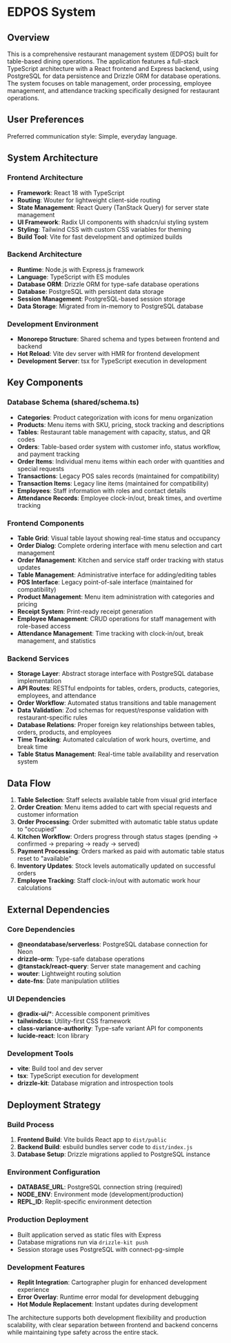 # EDPOS System

## Overview

This is a comprehensive restaurant management system (EDPOS) built for table-based dining operations. The application features a full-stack TypeScript architecture with a React frontend and Express backend, using PostgreSQL for data persistence and Drizzle ORM for database operations. The system focuses on table management, order processing, employee management, and attendance tracking specifically designed for restaurant operations.

## User Preferences

Preferred communication style: Simple, everyday language.

## System Architecture

### Frontend Architecture
- **Framework**: React 18 with TypeScript
- **Routing**: Wouter for lightweight client-side routing
- **State Management**: React Query (TanStack Query) for server state management
- **UI Framework**: Radix UI components with shadcn/ui styling system
- **Styling**: Tailwind CSS with custom CSS variables for theming
- **Build Tool**: Vite for fast development and optimized builds

### Backend Architecture
- **Runtime**: Node.js with Express.js framework
- **Language**: TypeScript with ES modules
- **Database ORM**: Drizzle ORM for type-safe database operations
- **Database**: PostgreSQL with persistent data storage
- **Session Management**: PostgreSQL-based session storage
- **Data Storage**: Migrated from in-memory to PostgreSQL database

### Development Environment
- **Monorepo Structure**: Shared schema and types between frontend and backend
- **Hot Reload**: Vite dev server with HMR for frontend development
- **Development Server**: tsx for TypeScript execution in development

## Key Components

### Database Schema (shared/schema.ts)
- **Categories**: Product categorization with icons for menu organization
- **Products**: Menu items with SKU, pricing, stock tracking and descriptions
- **Tables**: Restaurant table management with capacity, status, and QR codes
- **Orders**: Table-based order system with customer info, status workflow, and payment tracking
- **Order Items**: Individual menu items within each order with quantities and special requests
- **Transactions**: Legacy POS sales records (maintained for compatibility)
- **Transaction Items**: Legacy line items (maintained for compatibility)
- **Employees**: Staff information with roles and contact details
- **Attendance Records**: Employee clock-in/out, break times, and overtime tracking

### Frontend Components
- **Table Grid**: Visual table layout showing real-time status and occupancy
- **Order Dialog**: Complete ordering interface with menu selection and cart management
- **Order Management**: Kitchen and service staff order tracking with status updates
- **Table Management**: Administrative interface for adding/editing tables
- **POS Interface**: Legacy point-of-sale interface (maintained for compatibility)
- **Product Management**: Menu item administration with categories and pricing
- **Receipt System**: Print-ready receipt generation
- **Employee Management**: CRUD operations for staff management with role-based access
- **Attendance Management**: Time tracking with clock-in/out, break management, and statistics

### Backend Services
- **Storage Layer**: Abstract storage interface with PostgreSQL database implementation
- **API Routes**: RESTful endpoints for tables, orders, products, categories, employees, and attendance
- **Order Workflow**: Automated status transitions and table management
- **Data Validation**: Zod schemas for request/response validation with restaurant-specific rules
- **Database Relations**: Proper foreign key relationships between tables, orders, products, and employees
- **Time Tracking**: Automated calculation of work hours, overtime, and break time
- **Table Status Management**: Real-time table availability and reservation system

## Data Flow

1. **Table Selection**: Staff selects available table from visual grid interface
2. **Order Creation**: Menu items added to cart with special requests and customer information
3. **Order Processing**: Order submitted with automatic table status update to "occupied"
4. **Kitchen Workflow**: Orders progress through status stages (pending → confirmed → preparing → ready → served)
5. **Payment Processing**: Orders marked as paid with automatic table status reset to "available"
6. **Inventory Updates**: Stock levels automatically updated on successful orders
7. **Employee Tracking**: Staff clock-in/out with automatic work hour calculations

## External Dependencies

### Core Dependencies
- **@neondatabase/serverless**: PostgreSQL database connection for Neon
- **drizzle-orm**: Type-safe database operations
- **@tanstack/react-query**: Server state management and caching
- **wouter**: Lightweight routing solution
- **date-fns**: Date manipulation utilities

### UI Dependencies
- **@radix-ui/***: Accessible component primitives
- **tailwindcss**: Utility-first CSS framework
- **class-variance-authority**: Type-safe variant API for components
- **lucide-react**: Icon library

### Development Tools
- **vite**: Build tool and dev server
- **tsx**: TypeScript execution for development
- **drizzle-kit**: Database migration and introspection tools

## Deployment Strategy

### Build Process
1. **Frontend Build**: Vite builds React app to `dist/public`
2. **Backend Build**: esbuild bundles server code to `dist/index.js`
3. **Database Setup**: Drizzle migrations applied to PostgreSQL instance

### Environment Configuration
- **DATABASE_URL**: PostgreSQL connection string (required)
- **NODE_ENV**: Environment mode (development/production)
- **REPL_ID**: Replit-specific environment detection

### Production Deployment
- Built application served as static files with Express
- Database migrations run via `drizzle-kit push`
- Session storage uses PostgreSQL with connect-pg-simple

### Development Features
- **Replit Integration**: Cartographer plugin for enhanced development experience
- **Error Overlay**: Runtime error modal for development debugging
- **Hot Module Replacement**: Instant updates during development

The architecture supports both development flexibility and production scalability, with clear separation between frontend and backend concerns while maintaining type safety across the entire stack.